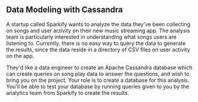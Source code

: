 ## Data Modeling with Cassandra
A startup called Sparkify wants to analyze the data they've been 
collecting on songs and user activity on their new music streaming app. 
The analysis team is particularly interested in understanding what 
songs users are listening to. Currently, there is no easy way to 
query the data to generate the results, since the data reside 
in a directory of CSV files on user activity on the app.

They'd like a data engineer to create an Apache Cassandra 
database which can create queries on song play data to answer 
the questions, and wish to bring you on the project. 
Your role is to create a database for this analysis. 
You'll be able to test your database by running queries 
given to you by the analytics team from Sparkify to create the results.